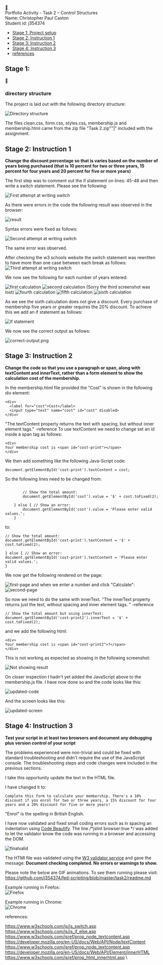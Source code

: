 :beginner:\
Portfolio Activity - Task 2 – Control Structures\
Name: Christopher Paul Caston\
Student id: j354374

- [ Stage 1: Project setup](#stage-1-)
- [ Stage 2: Instruction 1](#stage-2-)
- [ Stage 3: Instruction 2](#stage-3-)
- [ Stage 4: Instruction 3](#stage-4-)
- [ references](#references-)

## Stage 1:
&#x1F535;

### directory structure

The project is laid out with the following directory structure:

![Directory structure](readme_files/dir.PNG)

The files clean.css, form.css, styles.css, membership.js and membership.html came from the zip file "Task 2.zip""]" included with the assignment.

## Stage 2: Instruction 1

**Change the discount percentage so that is varies based on the number of years being purchased (that is 10 percent for two or three years, 15 percent for four years and 20 percent for five or more years)**

The first step was to comment out the if statement on lines: 45-48 and then write a switch statement. Please see the following:

![First attempt at writing switch](readme_files/case-attempt1.png)

As there were errors in the code the following result was observed in the browser:

![result](readme_files/case-attempt1-result.png)

Syntax errors were fixed as follows:

![Second attempt at writing switch](readme_files/case-attempt2.png)

The same error was observed.

After checking the w3 schools website the switch statement was rewritten to have more than one case between each break as follows:
![Third attempt at writing switch](readme_files/case-attempt3.png)

We now see the following for each number of years entered:

![first calculation](readme_files/calculation1.png)
![second calculation](readme_files/calculation2.png)
(Sorry the third screenshot was lost)
![fourth calculation](readme_files/calculation4.png)
![fifth calculation](readme_files/calculation5.png)
![sixth calculation](readme_files/calculation6.png)

As we see the sixth calculation does not give a discount. Every purchase of membership five years or greater requires the 20% discount.
To achieve this we add an if statement as follows:

![if statement](readme_files/if-statement.png)

We now see the correct output as follows:

![correct-output.png](readme_files/correct-output.png)


## Stage 3: Instruction 2  
**Change the code so that you use a paragraph or span, along with textContent and innerText, rather than a form element to show the calculation cost of the membership.**

In the membership.html file provided the "Cost" is shown in the following div element:

```
<div>
  <label for="cost">Cost</label>
  <input type="text" name="cost" id="cost" disabled>
</div>
```
"The textContent property returns the text with spacing, but without inner element tags." -reference
To use textContent we need to change set an id inside a span tag as follows:

```
<div>
Your membership cost is <span id="cost-print"></span>
</div>
```

We then add something like the following Java-Script code:

```
document.getElementById('cost-print').textContent = cost;
```
So the following lines need to be changed from:

```

        // Show the total amount:
        document.getElementById('cost').value = '$' + cost.toFixed(2);

    } else { // Show an error:
        document.getElementById('cost').value = 'Please enter valid values.';
    }
```
to:

```
// Show the total amount:
document.getElementById('cost-print').textContent = '$' + cost.toFixed(2);

} else { // Show an error:
document.getElementById('cost-print').textContent = 'Please enter valid values.';
}

```    

We now get the following rendered on the page:

![first-page](readme_files/textContent-default.png)
and when we enter a number and click "Calculate":
![second-page](readme_files/textContent-calculate.png)

So now we need to do the same with innerText. "The innerText property returns just the text, without spacing and inner element tags. " -reference

```
// Show the total amount but using innerText:
document.getElementById('cost-print2').innerText = '$' + cost.toFixed(2);
```
and we add the following html:

```
<div>
Your membership cost is <span id="cost-print2">?</span>
</div>
```
This is not working as expected as showing in the following screenshot:

![Not showing result](readme_files/inner-text-not-calc.png)

On closer inspection I hadn't yet added the JavaScript above to the membership.js file.
I have now done so and the code looks like this:

![updated-code](readme_files/updated-code.png)

And the screen looks like this:

![updated-screen](readme_files/updatedagain.png)

## Stage 4: Instruction 3  
**Test your script in at least two browsers and document any debugging plus version control of your script**

The problems experienced were non-trivial and could be fixed with standard troubleshooting and didn't require the use of the JavaScript console. The troubleshooting steps and code changes were included in the previous sections.

I take this opportunity update the text in the HTML file.

I have changed it to:

```
Complete this form to calculate your membership. There's a 10% discount if you enrol for two or three years, a 15% discount for four years and a 20% discount for five or more years!

```
"Enrol" is the spelling in British English.

I have now validated and fixed small coding errors such as in spacing an indentation using [Code Beautify](https://codebeautify.org/jsvalidate).
The line /*jslint browser:true */ was added to let the validator know the code was running in a browser and accessing the DOM.

![finalvalid](readme_files/finalvalidation.png)

The HTMl file was validated using the [W3 validator service](https://validator.w3.org/) and gave the message: **Document checking completed. No errors or warnings to show.**

Please note the below are GIF animations. To see them running please visit: https://github.com/j354374/fed-scripting/blob/master/task2/readme.md

Example running in Firefox:\
![Firefox](readme_files/GIFrecord-Firefox.gif)

Example running in Chrome:\
![Chrome](readme_files/GIFrecord-Chrome.gif)


references:

https://www.w3schools.com/js/js_switch.asp \
https://www.w3schools.com/js/js_if_else.asp \
https://www.w3schools.com/jsref/prop_node_textcontent.asp \
https://developer.mozilla.org/en-US/docs/Web/API/Node/textContent \
https://www.w3schools.com/jsref/prop_node_textcontent.asp \
https://developer.mozilla.org/en-US/docs/Web/API/Element/innerHTML \
https://www.w3schools.com/jsref/prop_html_innerhtml.asp \
